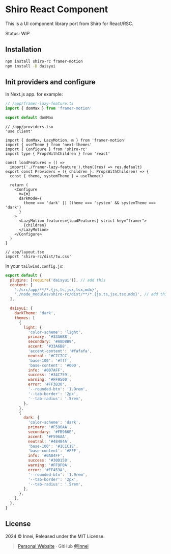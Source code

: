 # Shiro React Component

This is a UI component library port from Shiro for React/RSC.

Status: WIP

## Installation

```bash
npm install shiro-rc framer-motion
npm install -D daisyui
```

## Init providers and configure

In Next.js app. for example:

```ts
// /app/framer-lazy-feature.ts
import { domMax } from 'framer-motion'

export default domMax
```

```tsx
// /app/providers.tsx
'use client'

import { domMax, LazyMotion, m } from 'framer-motion'
import { useTheme } from 'next-themes'
import { Configure } from 'shiro-rc'
import type { PropsWithChildren } from 'react'

const loadFeatures = () =>
  import('./framer-lazy-feature').then((res) => res.default)
export const Providers = ({ children }: PropsWithChildren) => {
  const { theme, systemTheme } = useTheme()

  return (
    <Configure
      m={m}
      darkMode={
        theme === 'dark' || (theme === 'system' && systemTheme === 'dark')
      }
    >
      <LazyMotion features={loadFeatures} strict key="framer">
        {children}
      </LazyMotion>
    </Configure>
  )
}
```

```tsx
// app/layout.tsx
import 'shiro-rc/dist/tw.css'
```

In your `tailwind.config.js`:

```js
export default {
  plugins: [require('daisyui')], // add this
  content: [
    './src/app/**/*.{js,ts,jsx,tsx,mdx}',
    './node_modules/shiro-rc/dist/**/*.{js,ts,jsx,tsx,mdx}', // add this
  ],

  daisyui: {
    darkTheme: 'dark',
    themes: [
      {
        light: {
          'color-scheme': 'light',
          primary: '#33A6B8',
          secondary: '#A8D8B9',
          accent: '#33A6B8',
          'accent-content': '#fafafa',
          neutral: '#C7C7CC',
          'base-100': '#fff',
          'base-content': '#000',
          info: '#007AFF',
          success: '#34C759',
          warning: '#FF9500',
          error: '#FF3B30',
          '--rounded-btn': '1.9rem',
          '--tab-border': '2px',
          '--tab-radius': '.5rem',
        },
      },
      {
        dark: {
          'color-scheme': 'dark',
          primary: '#F596AA',
          secondary: '#FB966E',
          accent: '#F596AA',
          neutral: '#48484A',
          'base-100': '#1C1C1E',
          'base-content': '#FFF',
          info: '#0A84FF',
          success: '#30D158',
          warning: '#FF9F0A',
          error: '#FF453A',
          '--rounded-btn': '1.9rem',
          '--tab-border': '2px',
          '--tab-radius': '.5rem',
        },
      },
    ],
  },
}
```

## License

2024 © Innei, Released under the MIT License.

> [Personal Website](https://innei.ren/) · GitHub [@Innei](https://github.com/innei/)
